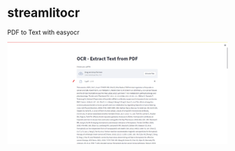 # streamlitocr
PDF to Text with easyocr

![Screenshot](https://github.com/pradeepbatchu/streamlitocr/blob/main/pdftotext.png)
